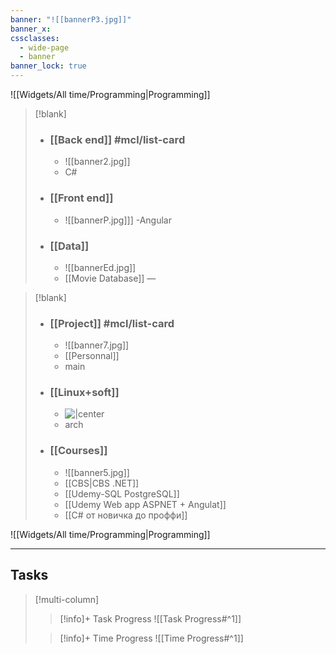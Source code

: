 ```yaml
---
banner: "![[bannerP3.jpg]]"
banner_x: 
cssclasses:
  - wide-page
  - banner
banner_lock: true
---
```


![[Widgets/All time/Programming|Programming]]

> [!blank]
> - ### [[Back end]] #mcl/list-card
> 	- ![[banner2.jpg]]
> 	- C#
> 
> - ### [[Front end]]
> 	- ![[bannerP.jpg]]]
> 	-Angular
> 
> - ### [[Data]]
> 	- ![[bannerEd.jpg]]
> 	- [[Movie Database]]  —

> [!blank]
> - ### [[Project]] #mcl/list-card
> 	- ![[banner7.jpg]]
> 	- [[Personnal]]
> 	- main
> 
> - ### [[Linux+soft]]
> 	- ![|center](http://i.gzn.jp/img/2017/12/26/death-star-construction/00_m.jpg) 
> 	- arch
> 
> - ### [[Сourses]]
> 	- ![[banner5.jpg]]
> 	- [[CBS|CBS .NET]] 
> 	- [[Udemy-SQL PostgreSQL]] 
> 	- [[Udemy Web app ASPNET + Angulat]]
> 	- [[C# от новичка до проффи]]

![[Widgets/All time/Programming|Programming]]

----
## Tasks

> [!multi-column]
> 
>>[!info]+ Task Progress
>> ![[Task Progress#^1]]
>
>>[!info]+ Time Progress
>> ![[Time Progress#^1]]




<div style="margin-top: 0; padding-top: 0;"></div>

<!------------------------------- UNCOMMENT  
> [!multi-column]
> 
>>[!todo]+ Next Weeks Todo List
>> ![[Next Weeks Tasks#^1]]
>
>>[!todo]+ Next Months Todo List
>> ![[Next Months Tasks#^1]]
  --------------------------------------------->
